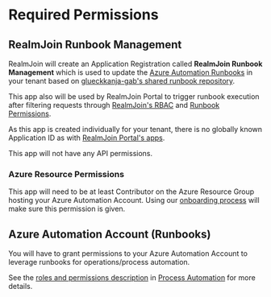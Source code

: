 # Required Permissions

## RealmJoin Runbook Management

RealmJoin will create an Application Registration called **RealmJoin Runbook Management** which is used to update the [Azure Automation Runbooks](../../runbooks/) in your tenant based on [glueckkanja-gab's shared runbook repository](https://github.com/realmjoin/realmjoin-runbooks).

This app also will be used by RealmJoin Portal to trigger runbook execution after filtering requests through [RealmJoin's RBAC](../../settings/permission.md) and [Runbook Permissions](../../runbooks/runbook-permissions.md).

As this app is created individually for your tenant, there is no globally known Application ID as with [RealmJoin Portal's apps](../onboarding-realmjoin-portal/required-permissions.md).

This app will not have any API permissions.

### Azure Resource Permissions

This app will need to be at least Contributor on the Azure Resource Group hosting your Azure Automation Account. Using our [onboarding process](./) will make sure this permission is given.

## Azure Automation Account (Runbooks)

You will have to grant permissions to your Azure Automation Account to leverage runbooks for operations/process automation.

See the [roles and permissions description](../../runbooks/azure-ad-roles-and-permissions.md) in [Process Automation](../../runbooks/) for more details.
